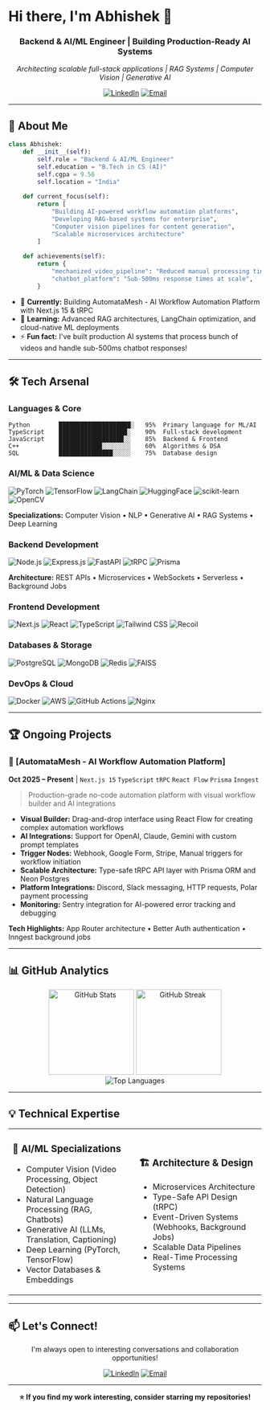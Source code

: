 # Hi there, I'm Abhishek 👋

<div align="center">
  
### Backend & AI/ML Engineer | Building Production-Ready AI Systems

*Architecting scalable full-stack applications | RAG Systems | Computer Vision | Generative AI*

[![LinkedIn](https://img.shields.io/badge/LinkedIn-0A66C2?style=for-the-badge&logo=linkedin&logoColor=white)](https://linkedin.com/in/abhishek-09a354168)
[![Email](https://img.shields.io/badge/Email-D14836?style=for-the-badge&logo=gmail&logoColor=white)](mailto:abhishekgzp615@gmail.com)

</div>

---

## 🚀 About Me

```python
class Abhishek:
    def __init__(self):
        self.role = "Backend & AI/ML Engineer"
        self.education = "B.Tech in CS (AI)"
        self.cgpa = 9.56
        self.location = "India"
        
    def current_focus(self):
        return [
            "Building AI-powered workflow automation platforms",
            "Developing RAG-based systems for enterprise",
            "Computer vision pipelines for content generation",
            "Scalable microservices architecture"
        ]
    
    def achievements(self):
        return {
            "mechanized_video_pipeline": "Reduced manual processing time by 80%",
            "chatbot_platform": "Sub-500ms response times at scale",
        }
```

- 🔭 **Currently:** Building AutomataMesh - AI Workflow Automation Platform with Next.js 15 & tRPC
- 🌱 **Learning:** Advanced RAG architectures, LangChain optimization, and cloud-native ML deployments
- ⚡ **Fun fact:** I've built production AI systems that process bunch of videos and handle sub-500ms chatbot responses!

---

## 🛠️ Tech Arsenal

### Languages & Core
```text
Python        ████████████████████░   95%  Primary language for ML/AI
TypeScript    ███████████████████░    90%  Full-stack development
JavaScript    ██████████████████░░    85%  Backend & Frontend
C++           ████████████░░░░░░░░    60%  Algorithms & DSA
SQL           ███████████████░░░░░    75%  Database design
```

### AI/ML & Data Science
![PyTorch](https://img.shields.io/badge/PyTorch-EE4C2C?style=for-the-badge&logo=pytorch&logoColor=white)
![TensorFlow](https://img.shields.io/badge/TensorFlow-FF6F00?style=for-the-badge&logo=tensorflow&logoColor=white)
![LangChain](https://img.shields.io/badge/LangChain-000000?style=for-the-badge&logo=chainlink&logoColor=white)
![HuggingFace](https://img.shields.io/badge/HuggingFace-FFD21E?style=for-the-badge&logo=huggingface&logoColor=black)
![scikit-learn](https://img.shields.io/badge/scikit--learn-F7931E?style=for-the-badge&logo=scikit-learn&logoColor=white)
![OpenCV](https://img.shields.io/badge/OpenCV-5C3EE8?style=for-the-badge&logo=opencv&logoColor=white)

**Specializations:** Computer Vision • NLP • Generative AI • RAG Systems • Deep Learning

### Backend Development
![Node.js](https://img.shields.io/badge/Node.js-339933?style=for-the-badge&logo=node.js&logoColor=white)
![Express.js](https://img.shields.io/badge/Express.js-000000?style=for-the-badge&logo=express&logoColor=white)
![FastAPI](https://img.shields.io/badge/FastAPI-009688?style=for-the-badge&logo=fastapi&logoColor=white)
![tRPC](https://img.shields.io/badge/tRPC-2596BE?style=for-the-badge&logo=trpc&logoColor=white)
![Prisma](https://img.shields.io/badge/Prisma-2D3748?style=for-the-badge&logo=prisma&logoColor=white)

**Architecture:** REST APIs • Microservices • WebSockets • Serverless • Background Jobs

### Frontend Development
![Next.js](https://img.shields.io/badge/Next.js-000000?style=for-the-badge&logo=next.js&logoColor=white)
![React](https://img.shields.io/badge/React-20232A?style=for-the-badge&logo=react&logoColor=61DAFB)
![TypeScript](https://img.shields.io/badge/TypeScript-3178C6?style=for-the-badge&logo=typescript&logoColor=white)
![Tailwind CSS](https://img.shields.io/badge/Tailwind_CSS-38B2AC?style=for-the-badge&logo=tailwind-css&logoColor=white)
![Recoil](https://img.shields.io/badge/Recoil-3578E5?style=for-the-badge&logo=recoil&logoColor=white)

### Databases & Storage
![PostgreSQL](https://img.shields.io/badge/PostgreSQL-316192?style=for-the-badge&logo=postgresql&logoColor=white)
![MongoDB](https://img.shields.io/badge/MongoDB-47A248?style=for-the-badge&logo=mongodb&logoColor=white)
![Redis](https://img.shields.io/badge/Redis-DC382D?style=for-the-badge&logo=redis&logoColor=white)
![FAISS](https://img.shields.io/badge/FAISS-00ADD8?style=for-the-badge&logo=meta&logoColor=white)

### DevOps & Cloud
![Docker](https://img.shields.io/badge/Docker-2496ED?style=for-the-badge&logo=docker&logoColor=white)
![AWS](https://img.shields.io/badge/AWS-232F3E?style=for-the-badge&logo=amazon-aws&logoColor=white)
![GitHub Actions](https://img.shields.io/badge/GitHub_Actions-2088FF?style=for-the-badge&logo=github-actions&logoColor=white)
![Nginx](https://img.shields.io/badge/Nginx-009639?style=for-the-badge&logo=nginx&logoColor=white)

---

## 🏆 Ongoing Projects

### 🤖 [AutomataMesh - AI Workflow Automation Platform]
**Oct 2025 – Present** | `Next.js 15` `TypeScript` `tRPC` `React Flow` `Prisma` `Inngest`

> Production-grade no-code automation platform with visual workflow builder and AI integrations

- **Visual Builder:** Drag-and-drop interface using React Flow for creating complex automation workflows
- **AI Integrations:** Support for OpenAI, Claude, Gemini with custom prompt templates
- **Trigger Nodes:** Webhook, Google Form, Stripe, Manual triggers for workflow initiation
- **Scalable Architecture:** Type-safe tRPC API layer with Prisma ORM and Neon Postgres
- **Platform Integrations:** Discord, Slack messaging, HTTP requests, Polar payment processing
- **Monitoring:** Sentry integration for AI-powered error tracking and debugging

**Tech Highlights:** App Router architecture • Better Auth authentication • Inngest background jobs

---


## 📊 GitHub Analytics

<div align="center">
  <img src="https://github-readme-stats.vercel.app/api?username=hyperion912&show_icons=true&theme=tokyonight&hide_border=true&bg_color=1a1b27&title_color=70a5fd&icon_color=bf91f3&text_color=38bdae" alt="GitHub Stats" height="170"/>
  <img src="https://github-readme-streak-stats.herokuapp.com/?user=hyperion912&theme=tokyonight&hide_border=true&background=1a1b27&ring=70a5fd&fire=bf91f3&currStreakLabel=38bdae" alt="GitHub Streak" height="170"/>
</div>

<div align="center">
  <img src="https://github-readme-stats.vercel.app/api/top-langs/?username=hyperion912&theme=tokyonight&hide_border=true&bg_color=1a1b27&title_color=70a5fd&text_color=38bdae&layout=compact&langs_count=8" alt="Top Languages"/>
</div>

---


## 💡 Technical Expertise

<table>
<tr>
<td width="50%">

### 🤖 AI/ML Specializations
- Computer Vision (Video Processing, Object Detection)
- Natural Language Processing (RAG, Chatbots)
- Generative AI (LLMs, Translation, Captioning)
- Deep Learning (PyTorch, TensorFlow)
- Vector Databases & Embeddings

</td>
<td width="50%">

### 🏗️ Architecture & Design
- Microservices Architecture
- Type-Safe API Design (tRPC)
- Event-Driven Systems (Webhooks, Background Jobs)
- Scalable Data Pipelines
- Real-Time Processing Systems

</td>
</tr>
</table>

---

## 📫 Let's Connect!

<div align="center">

I'm always open to interesting conversations and collaboration opportunities!

[![LinkedIn](https://img.shields.io/badge/LinkedIn-0A66C2?style=for-the-badge&logo=linkedin&logoColor=white)](https://linkedin.com/in/abhishek-09a354168)
[![Email](https://img.shields.io/badge/Email-D14836?style=for-the-badge&logo=gmail&logoColor=white)](mailto:abhishekgzp615@gmail.com)

</div>

---

<div align="center">


**⭐️ If you find my work interesting, consider starring my repositories!**

</div>
